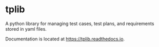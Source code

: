 tplib
=====

A python library for managing test cases, test plans, and requirements stored in yaml files.

Documentation is located at https://tplib.readthedocs.io.
